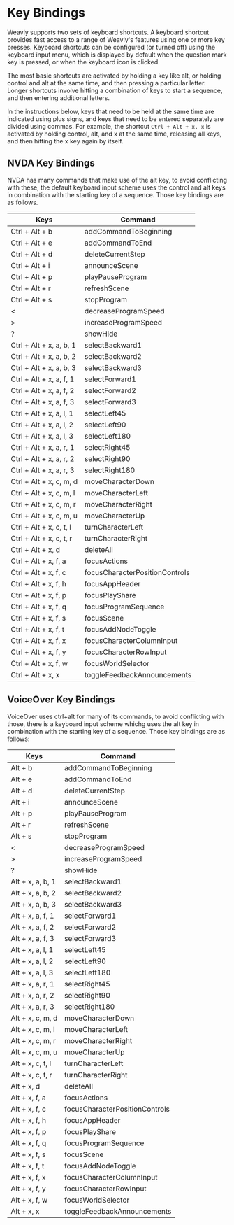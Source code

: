 # Key Bindings

Weavly supports two sets of keyboard shortcuts.  A keyboard shortcut provides
fast access to a range of Weavly's features using one or more key presses.
Keyboard shortcuts can be configured (or turned off) using the keyboard input
menu, which is displayed by default when the question mark key is pressed, or
when the keyboard icon is clicked.

The most basic shortcuts are activated by holding a key like alt, or holding
control and alt at the same time, and then pressing a particular letter.  Longer
shortcuts involve hitting a combination of keys to start a sequence, and then
entering additional letters.

In the instructions below, keys that need to be held at the same time are
indicated using plus signs, and keys that need to be entered separately are
divided using commas. For example, the shortcut `Ctrl + Alt + x, x` is
activated by holding control, alt, and x at the same time, releasing all keys,
and then hitting the x key again by itself.

## NVDA Key Bindings

NVDA has many commands that make use of the alt key, to avoid conflicting with
these, the default keyboard input scheme uses the control and alt keys in
combination with the starting key of a sequence. Those key bindings are as
follows.

| Keys | Command |
| ---- | ------- |
| Ctrl + Alt + b | addCommandToBeginning |
| Ctrl + Alt + e | addCommandToEnd |
| Ctrl + Alt + d | deleteCurrentStep |
| Ctrl + Alt + i | announceScene |
| Ctrl + Alt + p | playPauseProgram |
| Ctrl + Alt + r | refreshScene |
| Ctrl + Alt + s | stopProgram |
| < | decreaseProgramSpeed |
| > | increaseProgramSpeed |
| ? | showHide |
| Ctrl + Alt + x, a, b, 1 | selectBackward1 |
| Ctrl + Alt + x, a, b, 2 | selectBackward2 |
| Ctrl + Alt + x, a, b, 3 | selectBackward3 |
| Ctrl + Alt + x, a, f, 1 | selectForward1 |
| Ctrl + Alt + x, a, f, 2 | selectForward2 |
| Ctrl + Alt + x, a, f, 3 | selectForward3 |
| Ctrl + Alt + x, a, l, 1 | selectLeft45 |
| Ctrl + Alt + x, a, l, 2 | selectLeft90 |
| Ctrl + Alt + x, a, l, 3 | selectLeft180 |
| Ctrl + Alt + x, a, r, 1 | selectRight45 |
| Ctrl + Alt + x, a, r, 2 | selectRight90 |
| Ctrl + Alt + x, a, r, 3 | selectRight180 |
| Ctrl + Alt + x, c, m, d | moveCharacterDown |
| Ctrl + Alt + x, c, m, l | moveCharacterLeft |
| Ctrl + Alt + x, c, m, r | moveCharacterRight |
| Ctrl + Alt + x, c, m, u | moveCharacterUp |
| Ctrl + Alt + x, c, t, l | turnCharacterLeft |
| Ctrl + Alt + x, c, t, r | turnCharacterRight |
| Ctrl + Alt + x, d | deleteAll |
| Ctrl + Alt + x, f, a | focusActions |
| Ctrl + Alt + x, f, c | focusCharacterPositionControls |
| Ctrl + Alt + x, f, h | focusAppHeader |
| Ctrl + Alt + x, f, p | focusPlayShare |
| Ctrl + Alt + x, f, q | focusProgramSequence |
| Ctrl + Alt + x, f, s | focusScene |
| Ctrl + Alt + x, f, t | focusAddNodeToggle |
| Ctrl + Alt + x, f, x | focusCharacterColumnInput |
| Ctrl + Alt + x, f, y | focusCharacterRowInput |
| Ctrl + Alt + x, f, w | focusWorldSelector |
| Ctrl + Alt + x, x | toggleFeedbackAnnouncements |

## VoiceOver Key Bindings

VoiceOver uses ctrl+alt for many of its commands, to avoid conflicting with
those, there is a keyboard input scheme whichg uses the alt key in combination
with the starting key of a sequence.  Those key bindings are as follows:

| Keys | Command |
| ---- | ------- |
| Alt + b | addCommandToBeginning |
| Alt + e | addCommandToEnd |
| Alt + d | deleteCurrentStep |
| Alt + i | announceScene |
| Alt + p | playPauseProgram |
| Alt + r | refreshScene |
| Alt + s | stopProgram |
| < | decreaseProgramSpeed |
| > | increaseProgramSpeed |
| ? | showHide |
| Alt + x, a, b, 1 | selectBackward1 |
| Alt + x, a, b, 2 | selectBackward2 |
| Alt + x, a, b, 3 | selectBackward3 |
| Alt + x, a, f, 1 | selectForward1 |
| Alt + x, a, f, 2 | selectForward2 |
| Alt + x, a, f, 3 | selectForward3 |
| Alt + x, a, l, 1 | selectLeft45 |
| Alt + x, a, l, 2 | selectLeft90 |
| Alt + x, a, l, 3 | selectLeft180 |
| Alt + x, a, r, 1 | selectRight45 |
| Alt + x, a, r, 2 | selectRight90 |
| Alt + x, a, r, 3 | selectRight180 |
| Alt + x, c, m, d | moveCharacterDown |
| Alt + x, c, m, l | moveCharacterLeft |
| Alt + x, c, m, r | moveCharacterRight |
| Alt + x, c, m, u | moveCharacterUp |
| Alt + x, c, t, l | turnCharacterLeft |
| Alt + x, c, t, r | turnCharacterRight |
| Alt + x, d | deleteAll |
| Alt + x, f, a | focusActions |
| Alt + x, f, c | focusCharacterPositionControls |
| Alt + x, f, h | focusAppHeader |
| Alt + x, f, p | focusPlayShare |
| Alt + x, f, q | focusProgramSequence |
| Alt + x, f, s | focusScene |
| Alt + x, f, t | focusAddNodeToggle |
| Alt + x, f, x | focusCharacterColumnInput |
| Alt + x, f, y | focusCharacterRowInput |
| Alt + x, f, w | focusWorldSelector |
| Alt + x, x | toggleFeedbackAnnouncements |
